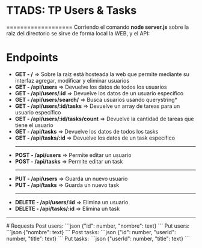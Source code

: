 # TTADS: TP Users & Tasks
===================
Corriendo el comando <strong>node server.js</strong> sobre la raiz del directorio se sirve de forma local la WEB, y el API:
# Endpoints
<ul>
<li><strong>GET - /</strong> => Sobre la raiz está hosteada la web que permite mediante su interfaz agregar, modificar y eliminar usuarios</li>
<li><strong>GET - /api/users</strong> 		=> Devuelve los datos de todos los usuarios</li>
<li><strong>GET - /api/users/:id</strong> => Devuelve los datos de un usuario específico</li>
<li><strong>GET - /api/users/search/</strong> => Busca usuarios usando querystring*</li>
<li><strong>GET - /api/users/:id/tasks</strong> => Devuelve un array de tareas para un usuario específico</li>
<li><strong>GET - /api/users/:id/tasks/count</strong> => Devuelve la cantidad de tareas que tiene el usuario</li>

<li><strong>GET - /api/tasks</strong> => Devuelve los datos de todos los tasks</li>
<li><strong>GET - /api/tasks/:id</strong> => Devuelve los datos de un task específico</li>
<hr>
<li><strong>POST - /api/users</strong> => Permite editar un usuario</li>
<li><strong>POST - /api/tasks</strong> => Permite editar un task</li>
<hr>
<li><strong>PUT - /api/users</strong> => Guarda un nuevo usuario</li>
<li><strong>PUT - /api/tasks</strong> => Guarda un nuevo task</li>
<hr>
<li><strong>DELETE - /api/users/:id</strong> => Elimina un usuario</li>
<li><strong>DELETE - /api/tasks/:id</strong> => Elimina un task</li>
</ul>
<hr>
# Requests
Post users:
```json
{"id": number, "nombre": text}
```
Put users:
```json
{"nombre": text}
```
Post tasks:
```json
{"id": number, "userId": number, "title": text}
```
Put tasks:
```json
{"userId": number, "title": text}
```
